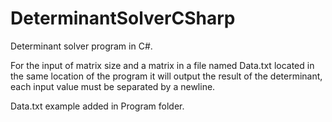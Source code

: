 # DeterminantSolverCSharp
Determinant solver program in C#.

For the input of matrix size and a matrix in a file named Data.txt located in the same location of the program it will output the result of the determinant, each input value must be separated by a newline. 

Data.txt example added in Program folder.
